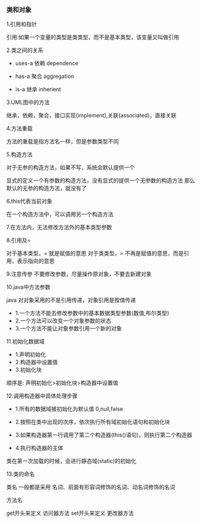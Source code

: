 
### 类和对象

1.引用和指针

引用:如果一个变量的类型是类类型，而不是基本类型，该变量又叫做引用

2.类之间的关系

- uses-a 依赖 dependence

- has-a  聚合 aggregation 

- is-a   继承 inherient

3.UML图中的方法

继承，依赖，聚合，接口实现(implement),关联(associated)，直接关联

4.方法重载

方法的重载是指方法名一样，但是参数类型不同

5.构造方法

对于无参的构造方法，如果不写，系统会默认提供一个

显式的定义一个有参数的构造方法，没有显式的提供一个无参数的构造方法
那么默认的无参的构造方法，就没有了

6.this代表当前对象

在一个构造方法中，可以调用另一个构造方法


7.在方法内，无法修改方法外的基本类型参数

8.引用及=

对于基本类型，= 就是赋值的意思
对于类类型，= 不再是赋值的意思，而是引用，表示指向的意思

9.注意传参
不要修改参数，尽量操作原对象，不要去新建对象


10.java中方法参数

java 对对象采用的不是引用传递，对象引用是按值传递

- 1.一个方法不能去修改参数中的基本数据类型参数(数值,布尔类型)
- 2.一个方法可以改变一个对象参数的状态
- 3.一个方法不能让对象参数引用一个新的对象


11.初始化数据域

- 1.声明初始化
- 2.构造器中设置值
- 3.初始化块

顺序是:  声明初始化>初始化块>构造器中设置值


12.调用构造器中具体处理步骤

- 1.所有的数据域被初始化为默认值 0,null,false

- 2.按照在类中出现的次序，依次执行所有域初始化语句和初始化块

- 3.如果构造器第一行调用了第二个构造器(this()语句)，则执行第二个构造器

- 4.执行构造器的主体


类在第一次加载的时候，会进行静态域(static)的初始化



13.类的命名

类名 一般都是采用 名词、前面有形容词修饰的名词、动名词修饰的名词

方法名

get开头来定义 访问器方法
set开头来定义 更改器方法








